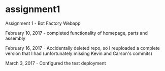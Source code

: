 # assignment1
Assignment 1 - Bot Factory Webapp

February 10, 2017 - completed functionality of homepage, parts and assembly

February 16, 2017 - Accidentally deleted repo, so I reuploaded a complete version that I had (unfortunately missing Kevin and Carson's commits)

March 3, 2017 - Configured the test deployment
